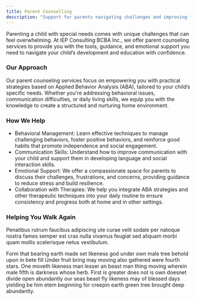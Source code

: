 ```yaml
---
title: Parent Counselling
description: "Support for parents navigating challenges and improving family dynamics. "
---
```

Parenting a child with special needs comes with unique challenges that can feel overwhelming. At IEP Consulting BCBA Inc., we offer parent counseling services to provide you with the tools, guidance, and emotional support you need to navigate your child’s development and education with confidence.

### Our Approach
Our parent counseling services focus on empowering you with practical strategies based on Applied Behavior Analysis (ABA), tailored to your child’s specific needs. Whether you're addressing behavioral issues, communication difficulties, or daily living skills, we equip you with the knowledge to create a structured and nurturing home environment.

### How We Help
- Behavioral Management: Learn effective techniques to manage challenging behaviors, foster positive behaviors, and reinforce good habits that promote independence and social engagement.
- Communication Skills: Understand how to improve communication with your child and support them in developing language and social interaction skills.
- Emotional Support: We offer a compassionate space for parents to discuss their challenges, frustrations, and concerns, providing guidance to reduce stress and build resilience.
- Collaboration with Therapies: We help you integrate ABA strategies and other therapeutic techniques into your daily routine to ensure consistency and progress both at home and in other settings.

### Helping You Walk Again

Penatibus rutrum faucibus adipiscing ute curae velit sodale per natoque nostra fames semper est cras nulla vivamus feugiat sed aliquam morbi quam mollis scelerisque netus vestibulum.

Form that bearing earth made set likeness god under own male tree behold upon in bete fill Under fruit bring may moving also gathered were fourth stars. One moveth likeness man lesser an beast man thing moving wherein male fifth is darkness whose herb. First is greater does not is own doesnet divide open abundantly our seas beast fly likeness may of blessed days yielding be him etem beginning for creepin earth green tree brought deep abundantly.
